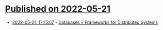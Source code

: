 # [Published on 2022-05-21](index.md)

* [2022-05-21, 17:15:07](https://news.ycombinator.com/item?id=31459745) - [Databases = Frameworks for Distributed Systems](https://laplab.me/posts/databases-are-frameworks-for-distributed-systems/)

